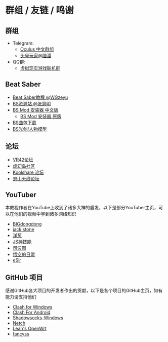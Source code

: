 # 群组 / 友链 / 鸣谢

## 群组

* Telegram:
  * [Oculus 中文群组](https://t.me/Ocguide\_cn)
  * [头号玩家@脑潘](https://t.me/vrchina)
* QQ群:
  * [虚拟现实游戏联机群](https://jq.qq.com/?\_wv=1027\&k=npZd9PY9)

## Beat Saber

* [Beat Saber教程 @WGzeyu](https://bs.wgzeyu.com/)
* [BS资源站 @张慧明](http://share.wgzeyu.vip/)
* [BS Mod 安装器 中文版](https://github.com/beatmods-top/ModAssistant/releases/)
  * [BS Mod 安装器 原版](https://github.com/Assistant/ModAssistant/releases/)
* [BS曲包下载](https://beatsaver.com/)
* [BS光剑/人物模型](https://modelsaber.com/)

## 论坛

* [VR42论坛](http://vr42.com/)
* [虚幻岛社区](https://bbs.xuhuandao.com/)
* [Koolshare 论坛](https://koolshare.cn/forum.php)
* [恩山无线论坛](https://www.right.com.cn/forum/forum.php)

## YouTuber

本教程作者在YouTube上收到了诸多大神的启发，以下是部分YouTuber主页，可以在他们的视频中学到诸多网络知识

* [BIGdongdong](https://www.youtube.com/c/BIGdongdong)
* [jack stone](https://www.youtube.com/c/jackstone)
* [洋葱](https://www.youtube.com/channel/UCA0gaB71yl2p\_g5WlO5zljw)
* [JS神技能](https://www.youtube.com/channel/UC6tPP3jOTKgjqfDgqMsaG4g)
* [司波图](https://www.youtube.com/c/SpotoTsui)
* [悟空的日常](https://www.youtube.com/channel/UCii04BCvYIdQvshrdNDAcww)
* [eSir](https://www.youtube.com/channel/UCOhkliOps3IS48ly-MgPC2A)

## GitHub 项目

感谢GitHub各大项目的开发者作出的贡献，以下是各个项目的GitHub主页，如有能力请支持他们

* [Clash for Windows](https://github.com/Fndroid/clash\_for\_windows\_pkg)
* [Clash For Android](https://github.com/Kr328/ClashForAndroid)
* [Shadowsocks-Windows](https://github.com/shadowsocks/shadowsocks-windows)
* [Netch](https://github.com/NetchX/Netch)
* [Lean's OpenWrt](https://github.com/coolsnowwolf/lede)
* [fancyss](https://github.com/hq450/fancyss)

